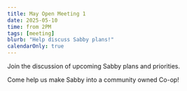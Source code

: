 ```yaml
---
title: May Open Meeting 1
date: 2025-05-10
time: from 2PM
tags: [meeting]
blurb: "Help discuss Sabby plans!"
calendarOnly: true
---
```


Join the discussion of upcoming Sabby plans and priorities.

Come help us make Sabby into a community owned Co-op!
